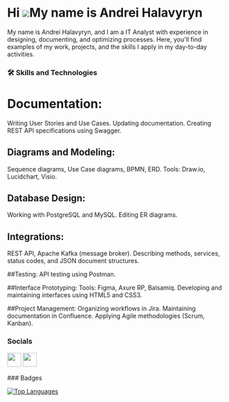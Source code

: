 Hi ![](https://user-images.githubusercontent.com/18350557/176309783-0785949b-9127-417c-8b55-ab5a4333674e.gif)My name is Andrei Halavyryn
========================================================================================================================================
My name is Andrei Halavyryn, and I am a IT Analyst with experience in designing, documenting, and optimizing processes. Here, you'll find examples of my work, projects, and the skills I apply in my day-to-day activities.

### 🛠 Skills and Technologies

# Documentation:
Writing User Stories and Use Cases.
Updating documentation.
Creating REST API specifications using Swagger.

## Diagrams and Modeling:
Sequence diagrams, Use Case diagrams, BPMN, ERD.
Tools: Draw.io, Lucidchart, Visio.

## Database Design:
Working with PostgreSQL and MySQL.
Editing ER diagrams.

## Integrations:
REST API, Apache Kafka (message broker).
Describing methods, services, status codes, and JSON document structures.

##Testing:
API testing using Postman.

##Interface Prototyping:
Tools: Figma, Axure RP, Balsamiq.
Developing and maintaining interfaces using HTML5 and CSS3.

##Project Management:
Organizing workflows in Jira.
Maintaining documentation in Confluence.
Applying Agile methodologies (Scrum, Kanban).

### Socials

<p align="left"> <a href="https://www.github.com/Halavyryn" target="_blank" rel="noreferrer"><img src="https://raw.githubusercontent.com/danielcranney/readme-generator/main/public/icons/socials/github.svg" width="32" height="32" /></a> <a href="https://www.linkedin.com/in/andrei-halavyryn/" target="_blank" rel="noreferrer"><img src="https://raw.githubusercontent.com/danielcranney/readme-generator/main/public/icons/socials/linkedin.svg" width="32" height="32" /></a></p>
### Badges

<a href="https://github.com/Halavyryn" align="left"><img src="https://github-readme-stats.vercel.app/api/top-langs/?username=Halavyryn&langs_count=10&title_color=0891b2&text_color=ffffff&icon_color=0891b2&bg_color=1c1917&hide_border=true&locale=en&custom_title=Top%20%Languages" alt="Top Languages" /></a>
